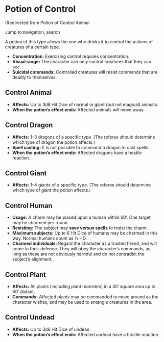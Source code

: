 # Potion of Control

(Redirected from Potion of Control Animal

Jump to:navigation, search

A potion of this type allows the one who drinks it to control the actions of creatures of a certain type.

- **Concentration:** Exercising control requires concentration.
- **Visual range:** The character can only control creatures that they can see.
- **Suicidal commands:** Controlled creatures will resist commands that are deadly to themselves.

## Control Animal

- **Affects:** Up to 3d6 Hit Dice of normal or giant (but not magical) animals.
- **When the potion’s effect ends:** Affected animals will move away.

## Control Dragon

- **Affects:** 1–3 dragons of a specific type. (The referee should determine which type of dragon the potion affects.)
- **Spell casting:** It is not possible to command a dragon to cast spells.
- **When the potion’s effect ends:** Affected dragons have a hostile reaction.

## Control Giant

- **Affects:** 1–4 giants of a specific type. (The referee should determine which type of giant the potion affects.)

## Control Human

- **Usage:** A charm may be placed upon a human within 60’. One target may be charmed per round.
- **Resisting:** The subject may **save versus spells** to resist the charm.
- **Maximum subjects:** Up to 6 Hit Dice of humans may be charmed in this way. Normal humans count as ½ HD.
- **Charmed individuals:** Regard the character as a trusted friend, and will come to their defence. They will obey the character’s commands, as long as these are not obviously harmful and do not contradict the subject’s alignment.

## Control Plant

- **Affects:** All plants (including plant monsters) in a 30’ square area up to 60’ distant.
- **Commands:** Affected plants may be commanded to move around as the character wishes, and may be used to entangle creatures in the area.

## Control Undead

- **Affects:** Up to 3d6 Hit Dice of undead.
- **When the potion’s effect ends:** Affected undead have a hostile reaction.